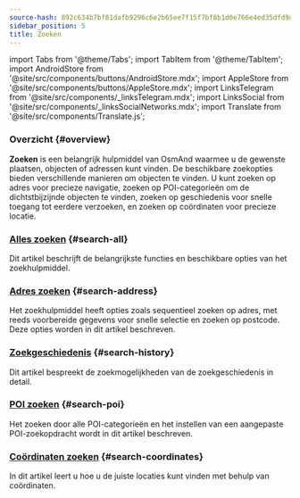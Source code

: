 ```yaml
---
source-hash: 892c634b7bf81dafb9296c6e2b65ee7f15f7bf8b1d0e766e4ed35dfd9df8901e
sidebar_position: 5
title: Zoeken
---
```

import Tabs from '@theme/Tabs';
import TabItem from '@theme/TabItem';
import AndroidStore from '@site/src/components/buttons/AndroidStore.mdx';
import AppleStore from '@site/src/components/buttons/AppleStore.mdx';
import LinksTelegram from '@site/src/components/_linksTelegram.mdx';
import LinksSocial from '@site/src/components/_linksSocialNetworks.mdx';
import Translate from '@site/src/components/Translate.js';


### Overzicht {#overview}

**Zoeken** is een belangrijk hulpmiddel van OsmAnd waarmee u de gewenste plaatsen, objecten of adressen kunt vinden. De beschikbare zoekopties bieden verschillende manieren om objecten te vinden. U kunt zoeken op adres voor precieze navigatie, zoeken op POI-categorieën om de dichtstbijzijnde objecten te vinden, zoeken op geschiedenis voor snelle toegang tot eerdere verzoeken, en zoeken op coördinaten voor precieze locatie.


### [Alles zoeken](./search-all.md) {#search-all}

Dit artikel beschrijft de belangrijkste functies en beschikbare opties van het zoekhulpmiddel.


### [Adres zoeken](./search-address.md) {#search-address}

Het zoekhulpmiddel heeft opties zoals sequentieel zoeken op adres, met reeds voorbereide gegevens voor snelle selectie en zoeken op postcode. Deze opties worden in dit artikel beschreven.


### [Zoekgeschiedenis](./search-history.md) {#search-history}

Dit artikel bespreekt de zoekmogelijkheden van de zoekgeschiedenis in detail.


### [POI zoeken](./search-poi.md) {#search-poi}

Het zoeken door alle POI-categorieën en het instellen van een aangepaste POI-zoekopdracht wordt in dit artikel beschreven.


### [Coördinaten zoeken](./search-coordinates.md) {#search-coordinates}

In dit artikel leert u hoe u de juiste locaties kunt vinden met behulp van coördinaten.
